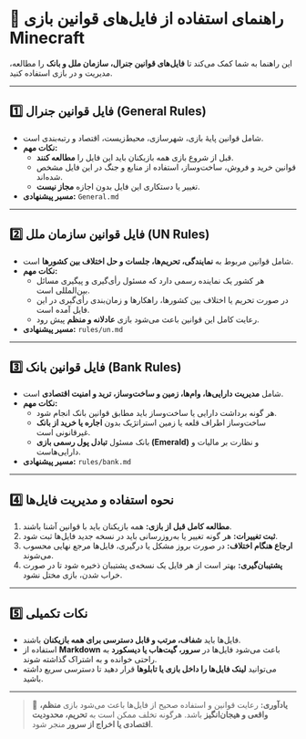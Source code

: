 # 📘 راهنمای استفاده از فایل‌های قوانین بازی Minecraft

این راهنما به شما کمک می‌کند تا **فایل‌های قوانین جنرال، سازمان ملل و بانک** را مطالعه، مدیریت و در بازی استفاده کنید.

---

## 1️⃣ فایل قوانین جنرال (General Rules)
- شامل قوانین پایهٔ بازی، شهرسازی، محیط‌زیست، اقتصاد و رتبه‌بندی است.  
- **نکات مهم:**
  - قبل از شروع بازی همه بازیکنان باید این فایل را **مطالعه کنند**.  
  - قوانین خرید و فروش، ساخت‌وساز، استفاده از منابع و جنگ در این فایل مشخص شده‌اند.  
  - تغییر یا دستکاری این فایل بدون اجازه **مجاز نیست**.  
- **مسیر پیشنهادی:** `General.md`

---

## 2️⃣ فایل قوانین سازمان ملل (UN Rules)
- شامل قوانین مربوط به **نمایندگی، تحریم‌ها، جلسات و حل اختلاف بین کشورها** است.  
- **نکات مهم:**
  - هر کشور یک نماینده رسمی دارد که مسئول رأی‌گیری و پیگیری مسائل بین‌المللی است.  
  - در صورت تحریم یا اختلاف بین کشورها، راهکارها و زمان‌بندی رأی‌گیری در این فایل آمده است.  
  - رعایت کامل این قوانین باعث می‌شود بازی **عادلانه و منظم** پیش رود.  
- **مسیر پیشنهادی:** `rules/un.md`

---

## 3️⃣ فایل قوانین بانک (Bank Rules)
- شامل **مدیریت دارایی‌ها، وام‌ها، زمین و ساخت‌وساز، ترید و امنیت اقتصادی** است.  
- **نکات مهم:**
  - هر گونه برداشت دارایی یا ساخت‌وساز باید مطابق قوانین بانک انجام شود.  
  - ساخت‌وساز اطراف قلعه یا زمین استراتژیک بدون **اجاره یا خرید از بانک** غیرقانونی است.  
  - بانک مسئول **تبادل پول رسمی بازی (Emerald)** و نظارت بر مالیات و دارایی‌هاست.  
- **مسیر پیشنهادی:** `rules/bank.md`

---

## 4️⃣ نحوه استفاده و مدیریت فایل‌ها
1. **مطالعه کامل قبل از بازی:** همه بازیکنان باید با قوانین آشنا باشند.  
2. **ثبت تغییرات:** هر گونه تغییر یا به‌روزرسانی باید در نسخه جدید فایل‌ها ثبت شود.  
3. **ارجاع هنگام اختلاف:** در صورت بروز مشکل یا درگیری، فایل‌ها مرجع نهایی محسوب می‌شوند.  
4. **پشتیبان‌گیری:** بهتر است از هر فایل یک نسخه‌ی پشتیبان ذخیره شود تا در صورت خراب شدن، بازی مختل نشود.  

---

## 5️⃣ نکات تکمیلی
- فایل‌ها باید **شفاف، مرتب و قابل دسترسی برای همه بازیکنان** باشند.  
- استفاده از **Markdown** باعث می‌شود فایل‌ها در **سرور، گیت‌هاب یا دیسکورد** به راحتی خوانده و به اشتراک گذاشته شوند.  
- می‌توانید **لینک فایل‌ها را داخل بازی یا تابلوها** قرار دهید تا دسترسی سریع داشته باشید.

---

> 🔹 **یادآوری:** رعایت قوانین و استفاده صحیح از فایل‌ها باعث می‌شود بازی **منظم، واقعی و هیجان‌انگیز** باشد. هرگونه تخلف ممکن است به **تحریم، محدودیت اقتصادی یا اخراج از سرور** منجر شود.
